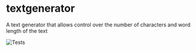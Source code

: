 # textgenerator
A text generator that allows control over the number of characters and word length of the text

![Tests](https://github.com/FSLucas22/textgenerator/actions/workflows/.github/workflows/tests.yml/badge.svg)
